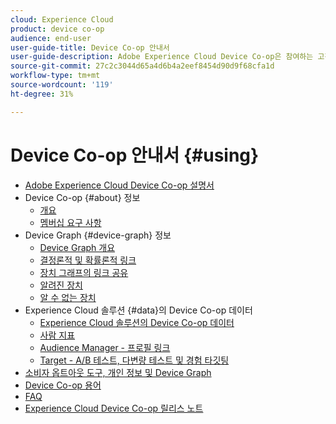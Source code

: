 ```yaml
---
cloud: Experience Cloud
product: device co-op
audience: end-user
user-guide-title: Device Co-op 안내서
user-guide-description: Adobe Experience Cloud Device Co-op은 참여하는 고객이 디바이스 링크 정보를 공유하는 디지털 협력체입니다. 이 정보는 고객에게 가치 있고 일관된 크로스 디바이스 경험을 제공하는 데 도움이 됩니다.
source-git-commit: 27c2c3044d65a4d6b4a2eef8454d90d9f68cfa1d
workflow-type: tm+mt
source-wordcount: '119'
ht-degree: 31%

---
```



# Device Co-op 안내서 {#using}

+ [Adobe Experience Cloud Device Co-op 설명서](home.md)
+ Device Co-op {#about} 정보
   + [개요](about/overview.md)
   + [멤버십 요구 사항](about/requirements.md)
+ Device Graph {#device-graph} 정보
   + [Device Graph 개요](processes/device-graph-overview.md)
   + [결정론적 및 확률론적 링크](processes/links.md)
   + [장치 그래프의 링크 공유](processes/link-sharing.md)
   + [알려진 장치](processes/known-device.md)
   + [알 수 없는 장치](processes/unknown-device.md)
+ Experience Cloud 솔루션 {#data}의 Device Co-op 데이터
   + [Experience Cloud 솔루션의 Device Co-op 데이터](other-solutions/other-solutions.md)
   + [사람 지표](other-solutions/people.md)
   + [Audience Manager - 프로필 링크](other-solutions/proflie-link.md)
   + [Target - A/B 테스트, 다변량 테스트 및 경험 타깃팅](other-solutions/target.md)
+ [소비자 옵트아웃 도구, 개인 정보 및 Device Graph](privacy.md)
+ [Device Co-op 용어](glossary.md)
+ [FAQ](faq.md)
+ [Experience Cloud Device Co-op 릴리스 노트](release-notes.md)
